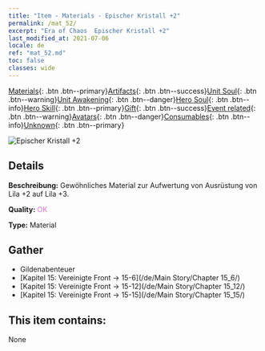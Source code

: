 ```yaml
---
title: "Item - Materials - Epischer Kristall +2"
permalink: /mat_52/
excerpt: "Era of Chaos  Epischer Kristall +2"
last_modified_at: 2021-07-06
locale: de
ref: "mat_52.md"
toc: false
classes: wide
---
```

 [Materials](/ItemsDE/){: .btn .btn--primary}[Artifacts](/ItemsDE/Artifacts/){: .btn .btn--success}[Unit Soul](/ItemsDE/UnitSoul/){: .btn .btn--warning}[Unit Awakening](/ItemsDE/UnitAwakening/){: .btn .btn--danger}[Hero Soul](/ItemsDE/HeroSoul/){: .btn .btn--info}[Hero Skill](/ItemsDE/HeroSkill/){: .btn .btn--primary}[Gift](/ItemsDE/Gift/){: .btn .btn--success}[Event related](/ItemsDE/Events/){: .btn .btn--warning}[Avatars](/ItemsDE/Avatars/){: .btn .btn--danger}[Consumables](/ItemsDE/Consumables/){: .btn .btn--info}[Unknown](/ItemsDE/Unknown/){: .btn .btn--primary}

 ![Epischer Kristall +2](/images/t/i_cailiao_shuijing2.png)

## Details
 **Beschreibung:** Gewöhnliches Material zur Aufwertung von Ausrüstung von Lila +2 auf Lila +3.

 **Quality:** <span style="color: #DA70D6">OK</span>

 **Type:** Material

## Gather

*    Gildenabenteuer 
*    [Kapitel 15: Vereinigte Front -> 15-6](/de/Main Story/Chapter 15_6/) 
*    [Kapitel 15: Vereinigte Front -> 15-12](/de/Main Story/Chapter 15_12/) 
*    [Kapitel 15: Vereinigte Front -> 15-15](/de/Main Story/Chapter 15_15/) 

## This item contains:

  None


